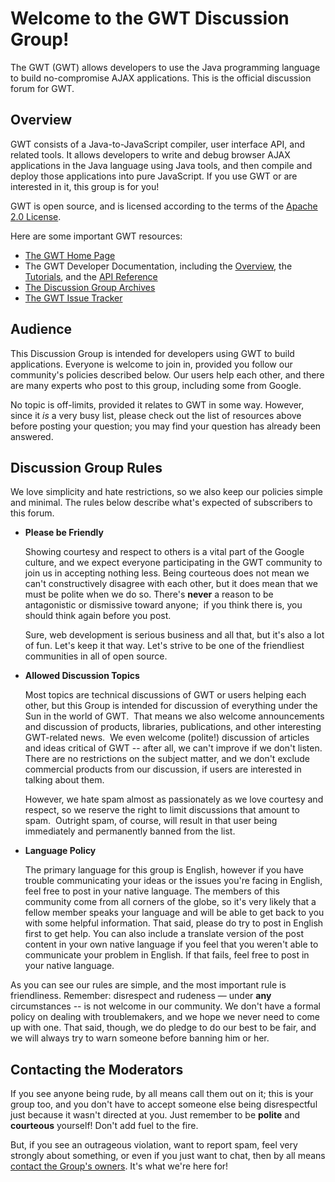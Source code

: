 Welcome to the GWT Discussion Group!
===

The GWT (GWT) allows developers to use the Java programming language to build no-compromise AJAX applications. This is the official discussion forum for GWT.

## Overview

GWT consists of a Java-to-JavaScript compiler, user interface API, and related tools. It allows developers to write and debug browser AJAX applications in the Java language using Java tools, and then compile and deploy those applications into pure JavaScript. If you use GWT or are interested in it, this group is for you!

GWT is open source, and is licensed according to the terms of the [Apache 2.0 License](terms.html "Apache 2.0 License").

Here are some important GWT resources:

*   [The GWT Home Page](http://www.gwtproject.org "The GWT Home Page")
*   The GWT Developer Documentation, including the [Overview](docs/latest/DevGuide.html "Overview"), the [Tutorials](doc/latest/tutorial/index.html "Tutorials"), and the [API Reference](doc/latest/RefGWTClassAPI.html "API Reference")
*   [The Discussion Group Archives](http://groups.google.com/group/Google-Web-Toolkit/topics "Discussion Group Archives")
*   [The GWT Issue Tracker](http://code.google.com/p/google-web-toolkit/issues/list "The GWT Issue Tracker") 

## Audience

This Discussion Group is intended for developers using GWT to build applications. Everyone is welcome to join in, provided you follow our community's policies described below. Our users help each other, and there are many experts who post to this group, including some from Google.

No topic is off-limits, provided it relates to GWT in some way. However, since it _is_ a very busy list, please check out the list of resources above before posting your question; you may find your question has already been answered.

## Discussion Group Rules

We love simplicity and hate restrictions, so we also keep our policies simple and minimal. The rules below describe what's expected of subscribers to this forum.

*   **Please be Friendly**

    Showing courtesy and respect to others is a vital part of the
Google culture, and we expect everyone participating in the
GWT community to join us in accepting nothing less. Being
courteous does not mean we can't constructively disagree with
each other, but it does mean that we must be polite when we do so.
There's **never** a reason to be antagonistic or
dismissive toward anyone;&nbsp; if you think there is, you should think again before you post.

    Sure, web development is serious business and all that, but it's
also a lot of fun. Let's keep it that way. Let's strive to be one of the
friendliest communities in all of open source.

*   **Allowed Discussion Topics**

    Most topics are technical discussions of GWT or users helping each other,
but this Group is intended for discussion of everything under the Sun
in the world of GWT.&nbsp; That means we also welcome announcements and
discussion of products, libraries, publications, and other interesting
GWT-related news.&nbsp; We even welcome (polite!) discussion of
articles and ideas critical of GWT -- after all, we can't improve if we
don't listen.&nbsp; There are no restrictions on the subject matter,
and we don't exclude commercial products from our discussion, if users
are interested in talking about them.&nbsp;</p>

    However, we hate spam almost as passionately as we love courtesy and respect, so we
reserve the right to limit discussions that amount to spam.&nbsp;
Outright spam, of course, will result in that user being immediately
and permanently banned from the list.

*   **Language Policy**

    The primary language for this group is English, however if you have trouble communicating your ideas or the issues you're facing in English, feel free to post in your native language. The members of this community come from all corners of the globe, so it's very likely that a fellow member speaks your language and will be able to get back to you with some helpful information. That said, please do try to post in English first to get help. You can also include a translate version of the post content in your own native language if you feel that you weren't able to communicate your problem in English. If that fails, feel free to post in your native language.</b></b>

As you can see our rules are simple, and the most important rule is friendliness. Remember: disrespect and rudeness &mdash; under **any** circumstances -- is not welcome in our community. We don't have a formal policy on dealing with troublemakers, and we hope we never need to come up with one. That said, though, we do pledge to do our best to be fair, and we will always try to warn someone before banning him or her.

## Contacting the Moderators

If you see anyone being rude, by all means call them out on it; this is your group too, and you don't have to accept someone else being disrespectful just because it wasn't directed at you. Just remember to be **polite** and **courteous** yourself! Don't add fuel to the fire.

But, if you see an outrageous violation, want to report spam, feel very strongly about something, or even if you just want to chat, then by all means [contact the Group's owners](http://groups.google.com/group/Google-Web-Toolkit/post?sendowner=1&amp;_done=%2Fgroup%2FGoogle-Web-Toolkit%2Fabout%3F&amp; "contact the Group"). It's what we're here for!
